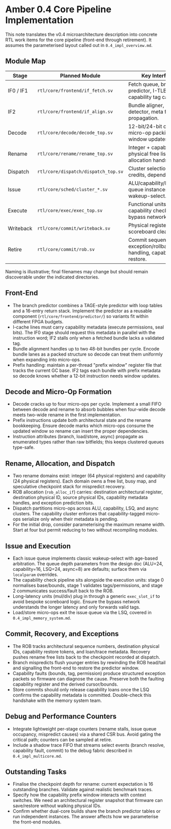 # Amber 0.4 Core Pipeline Implementation

This note translates the v0.4 microarchitecture description into concrete RTL work items for the core pipeline (front-end through retirement). It assumes the parameterised layout called out in `0.4_impl_overview.md`.

## Module Map

| Stage | Planned Module | Key Interfaces |
| --- | --- | --- |
| IF0 / IF1 | `rtl/core/frontend/if_fetch.sv` | Fetch queue, branch predictor, I-TLB, capability tag cache. |
| IF2 | `rtl/core/frontend/if_align.sv` | Bundle aligner, prefix detector, meta flag propagation. |
| Decode | `rtl/core/decode/decode_top.sv` | 12-bit/24-bit crack, micro-op packing, prefix window updates. |
| Rename | `rtl/core/rename/rename_top.sv` | Integer + capability physical free lists, ROB allocation handshake. |
| Dispatch | `rtl/core/dispatch/dispatch_top.sv` | Cluster selection, queue credits, dependency tags. |
| Issue | `rtl/core/sched/cluster_*.sv` | ALU/capability/LSQ/async queue instances with wakeup-select. |
| Execute | `rtl/core/exec/exec_top.sv` | Functional units, capability check pipeline, bypass network. |
| Writeback | `rtl/core/commit/writeback.sv` | Physical register update, scoreboard clear. |
| Retire | `rtl/core/commit/rob.sv` | Commit sequencing, exception/rollback handling, capability restore. |

Naming is illustrative; final filenames may change but should remain discoverable under the indicated directories.

## Front-End

- The branch predictor combines a TAGE-style predictor with loop tables and a 16-entry return stack. Implement the predictor as a reusable component (`rtl/core/frontend/predictor/`) so variants fit within different FPGA budgets.
- I-cache lines must carry capability metadata (execute permissions, seal bits). The IF0 stage should request this metadata in parallel with the instruction word; IF2 stalls only when a fetched bundle lacks a validated tag.
- Bundle alignment handles up to two 48-bit bundles per cycle. Encode bundle lanes as a packed structure so decode can treat them uniformly when expanding into micro-ops.
- Prefix handling: maintain a per-thread "prefix window" register file that tracks the current GC base. IF2 tags each bundle with prefix metadata so decode knows whether a 12-bit instruction needs window updates.

## Decode and Micro-Op Formation

- Decode cracks up to four micro-ops per cycle. Implement a small FIFO between decode and rename to absorb bubbles when four-wide decode meets two-wide rename in the first implementation.
- Prefix instructions update both architectural state and the rename bookkeeping. Ensure decode marks which micro-ops consume the updated window so rename can insert the proper dependencies.
- Instruction attributes (branch, load/store, async) propagate as enumerated types rather than raw bitfields; this keeps clustered queues type-safe.

## Rename, Allocation, and Dispatch

- Two rename domains exist: integer (64 physical registers) and capability (24 physical registers). Each domain owns a free list, busy map, and speculative checkpoint stack for mispredict recovery.
- ROB allocation (`rob_alloc_if`) carries: destination architectural register, destination physical ID, source physical IDs, capability metadata handles, and exception prediction bits.
- Dispatch partitions micro-ops across ALU, capability, LSQ, and async clusters. The capability cluster enforces that capability-tagged micro-ops serialize only when their metadata is pending.
- For the initial drop, consider parameterising the maximum rename width. Start at four but permit reducing to two without recompiling modules.

## Issue and Execution

- Each issue queue implements classic wakeup-select with age-based arbitration. The queue depth parameters from the design doc (ALU=24, capability=16, LSQ=24, async=8) are defaults; surface them via `localparam` overrides.
- The capability check pipeline sits alongside the execution units: stage 0 normalises base/bounds, stage 1 validates tags/permissions, and stage 2 communicates success/fault back to the ROB.
- Long-latency units (mul/div) plug in through a generic `exec_slot_if` to avoid bespoke scoreboard logic. Ensure the bypass network understands the longer latency and only forwards valid tags.
- Load/store micro-ops exit the issue queue via the LSQ, covered in `0.4_impl_memory_system.md`.

## Commit, Recovery, and Exceptions

- The ROB tracks architectural sequence numbers, destination physical IDs, capability restore tokens, and loan/trace metadata. Recovery pushes rename free lists back to the checkpoint recorded at dispatch.
- Branch mispredicts flush younger entries by rewinding the ROB head/tail and signalling the front-end to restore the predictor window.
- Capability faults (bounds, tag, permission) produce structured exception packets so firmware can diagnose the cause. Preserve both the faulting capability register and the derived cursor/bounds.
- Store commits should only release capability loans once the LSQ confirms the capability metadata is committed. Double-check this handshake with the memory system team.

## Debug and Performance Counters

- Integrate lightweight per-stage counters (rename stalls, issue queue occupancy, mispredict causes) via a shared CSR bus. Avoid gating the critical path; counters can be sampled at retire.
- Include a shadow trace FIFO that streams select events (branch resolve, capability fault, commit) to the debug fabric described in `0.4_impl_multicore.md`.

## Outstanding Tasks

- Finalise the checkpoint depth for rename: current expectation is 16 outstanding branches. Validate against realistic benchmark traces.
- Specify how the capability prefix window interacts with context switches. We need an architectural register snapshot that firmware can save/restore without walking physical IDs.
- Confirm whether dual-core builds share the branch predictor tables or run independent instances. The answer affects how we parameterise the front-end modules.
